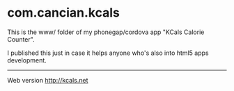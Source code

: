 ﻿com.cancian.kcals
======================

This is the www/ folder of my phonegap/cordova app "KCals Calorie Counter".

I published this just in case it helps anyone who's also into html5 apps development.

---

Web version http://kcals.net